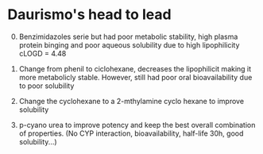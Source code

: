 # Daurismo's head to lead

0) Benzimidazoles serie but had poor metabolic stability, high plasma protein binging and poor aqueous solubility due to high lipophilicity cLOGD = 4.48

1) Change from phenil to ciclohexane, decreases the lipophilicit making it more metabolicly stable. However, still had poor oral bioavailability due to poor solubility

2) Change the cyclohexane to a 2-mthylamine cyclo hexane to improve solubility

3) p-cyano urea to improve potency and keep the best overall combination of properties. (No CYP interaction, bioavailability, half-life 30h, good solubility...)
